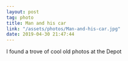 ```yaml
---
layout: post
tag: photo
title: Man and his car
link: "/assets/photos/Man-and-his-car.jpg"
date: 2019-04-30 21:47:44
---
```

I found a trove of cool old photos at the Depot 